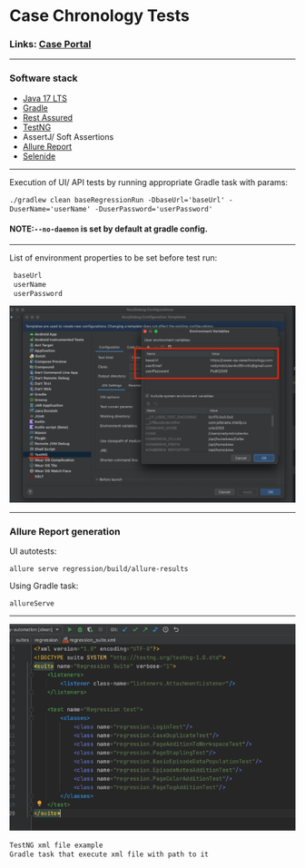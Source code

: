 # Case Chronology Tests

### Links: [Case Portal](https://cases-qa.casechronology.com/)

___

### Software stack

- [Java 17 LTS](https://www.oracle.com/java/technologies/javase/17-0-5-relnotes.html)
- [Gradle](https://gradle.org/)
- [Rest Assured](https://rest-assured.io/)
- [TestNG](https://testng.org/doc/)
- AssertJ/ Soft Assertions
- [Allure Report](https://docs.qameta.io/allure/)
- [Selenide](https://ru.selenide.org/index.html)

___
Execution of UI/ API tests by running appropriate Gradle task with params:

```shell
./gradlew clean baseRegressionRun -DbaseUrl='baseUrl' -DuserName='userName' -DuserPassword='userPassword'
```

#### NOTE:`--no-daemon` is set by default at gradle config.

___
List of environment properties to be set before test run:

 ```
  baseUrl
  userName
  userPassword
 ```

![Environment Variables](src/main/resources/readMe/EnvVariables.png)
___

### Allure Report generation

UI autotests:

```shell
allure serve regression/build/allure-results
```

Using Gradle task:

```shell
allureServe
```

___
![XMLFile](src/main/resources/readMe/testNGXMLFile.png)

```shell
TestNG xml file example
Gradle task that execute xml file with path to it
```